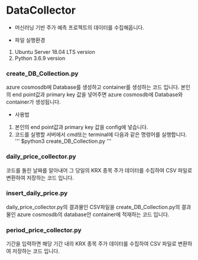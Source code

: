 # DataCollector
- 머신러닝 기반 주가 예측 프로젝트의 데이터를 수집해옵니다.

- 파일 실행환경
1. Ubuntu Server 18.04 LTS version
2. Python 3.6.9 version


### create_DB_Collection.py
 azure cosmosdb에 Database를 생성하고 container를 생성하는 코드 입니다.
 본인의 end point값과 primary key 값을 넣어주면 azure cosmosdb에 Database와 container가 생성됩니다.
 
 - 사용법 
 1. 본인의 end point값과 primary key 값을 config에 넣습니다.
 2. 코드를 실행할 서버에서 cmd또는 terminal에 다음과 같은 명령어를 실행합니다.
 '''
 $python3 create_DB_Collection.py
 ''' 


### daily_price_collector.py
 코드를 돌린 날짜를 알아내어 그 당일의 KRX 종목 주가 데이터를 수집하여 CSV 파일로 변환하여 저장하는 코드 입니다.


### insert_daily_price.py
 daily_price_collector.py의 결과물인 CSV파일을 create_DB_Collection.py의 결과물인 azure cosmosdb의 database안 container에 적재하는 코드 입니다. 


### period_price_collector.py
 기간을 입력하면 해당 기간 내의 KRX 종목 주가 데이터를 수집하여 CSV 파일로 변환하여 저장하는 코드 입니다.
